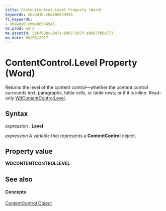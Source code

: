 ```yaml
---
title: ContentControl.Level Property (Word)
keywords: vbawd10.chm266534945
f1_keywords:
- vbawd10.chm266534945
ms.prod: word
ms.assetid: 5e6f02bc-9a7c-6d07-507f-a9807fb0e773
ms.date: 06/08/2017
---
```



# ContentControl.Level Property (Word)

Returns the level of the content control—whether the content control surrounds text, paragraphs, table cells, or table rows; or if it is inline. Read-only [WdContentControlLevel](Word.wdcontentcontrollevel.md).


## Syntax

 _expression_ . **Level**

 _expression_ A variable that represents a **ContentControl** object.


## Property value

 **WDCONTENTCONTROLLEVEL**


## See also


#### Concepts


[ContentControl Object](Word.ContentControl.md)

